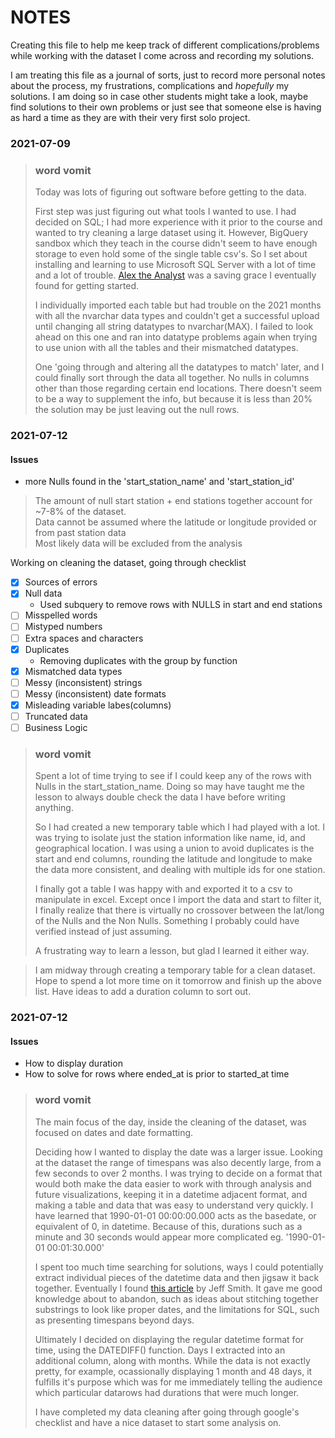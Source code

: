 # NOTES

Creating this file to help me keep track of different complications/problems while working with the dataset I come across and recording my solutions. 

I am treating this file as a journal of sorts, just to record more personal notes about the process, my frustrations, complications and *hopefully* my solutions. I am doing so in case other students might take a look, maybe find solutions to their own problems or just see that someone else is having as hard a time as they are with their very first solo project.  

### 2021-07-09
> ### word vomit  
>Today was lots of figuring out software before getting to the data.  
>  
>First step was just figuring out what tools I wanted to use. I had decided on SQL; I had more experience with it prior to the course and wanted to try cleaning a large dataset using it. However, BigQuery sandbox which they teach in the course  didn't seem to have enough storage to even hold some of the single table csv's. So I set about installing and learning to use Microsoft SQL Server with a lot of time and a lot of trouble. [Alex the Analyst](https://www.youtube.com/watch?v=RSlqWnP-Dy8&ab_channel=AlexTheAnalyst) was a saving grace I eventually found for getting started.  
>  
>I individually imported each table but had trouble on the 2021 months with all the nvarchar data types and couldn't get a successful upload until changing all string datatypes to nvarchar(MAX). I failed to look ahead on this one and ran into datatype problems again when trying to use union with all the tables and their mismatched datatypes.  
>  
>One 'going through and altering all the datatypes to match' later, and I could finally sort through the data all together. No nulls in columns other than those regarding certain end locations. There doesn't seem to be a way to supplement the info, but because it is less than 20% the solution may be just leaving out the null rows.


### 2021-07-12

#### Issues
* more Nulls found in the 'start_station_name' and 'start_station_id'  
> The amount of null start station + end stations together account for ~7-8% of the dataset.  
> Data cannot be assumed where the latitude or longitude provided or from past station data  
> Most likely data will be excluded from the analysis

Working on cleaning the dataset, going through checklist
- [x] Sources of errors
- [x] Null data
  * Used subquery to remove rows with NULLS in start and end stations
- [ ] Misspelled words
- [ ] Mistyped numbers
- [ ] Extra spaces and characters
- [x] Duplicates
  * Removing duplicates with the group by function
- [x] Mismatched data types
- [ ] Messy (inconsistent) strings
- [ ] Messy (inconsistent) date formats
- [x] Misleading variable labes(columns)
- [ ] Truncated data
- [ ] Business Logic

> ### word vomit  
> Spent a lot of time trying to see if I could keep any of the rows with Nulls in the start_station_name. Doing so may have taught me the lesson to always double check the data I have before writing anything.  
>  
>So I had created a new temporary table which I had played with a lot. I was trying to isolate just the station information like name, id, and geographical location. I was using a union to avoid duplicates is the start and end columns, rounding the latitude and longitude to make the data more consistent, and dealing with multiple ids for one station.  
>  
>I finally got a table I was happy with and exported it to a csv to manipulate in excel. Except once I import the data and start to filter it, I finally realize that there is virtually no crossover between the lat/long of the Nulls and the Non Nulls. Something I probably could have verified instead of just assuming. 
>  
>  A frustrating way to learn a lesson, but glad I learned it either way.

>  I am midway through creating a temporary table for a clean dataset. Hope to spend a lot more time on it tomorrow and finish up the above list. Have ideas to add a duration column to sort out.


### 2021-07-12
#### Issues
* How to display duration
* How to solve for rows where ended_at is prior to started_at time

> ### word vomit
> The main focus of the day, inside the cleaning of the dataset, was focused on dates and date formatting.  
>  
>Deciding how I wanted to display the date was a larger issue. Looking at the dataset the range of timespans was also decently large, from a few seconds to over 2 months. I was trying to decide on a format that would both make the data easier to work with through analysis and future visualizations, keeping it in a datetime adjacent format, and making a table and data that was easy to understand very quickly. I have learned that 1990-01-01 00:00:00.000 acts as the basedate, or equivalent of 0, in datetime. Because of this, durations such as a minute and 30 seconds would appear more complicated eg. '1990-01-01 00:01:30.000'
>  
>I spent too much time searching for solutions, ways I could potentially extract individual pieces of the datetime data and then jigsaw it back together. Eventually I found [this article](https://www.sqlteam.com/articles/working-with-time-spans-and-durations-in-sql-server) by Jeff Smith. It gave me good knowledge about to abandon, such as ideas about stitching together substrings to look like proper dates, and the limitations for SQL, such as presenting timespans beyond days. 
>  
>  Ultimately I decided on displaying the regular datetime format for time, using the DATEDIFF() function. Days I extracted into an additional column, along with months. While the data is not exactly pretty, for example, ocassionally displaying 1 month and 48 days, it fulfills it's purpose which was for me immediately telling the audience which particular datarows had durations that were much longer.
>  
>  I have completed my data cleaning after going through google's checklist and have a nice dataset to start some analysis on.
